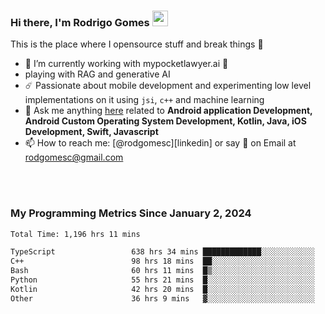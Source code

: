 
### Hi there, I'm Rodrigo Gomes <img src="https://media.giphy.com/media/hvRJCLFzcasrR4ia7z/giphy.gif" width="25px">
This is the place where I opensource stuff and break things 🤣
- 🔭 I’m currently working with mypocketlawyer.ai 💜
- playing with RAG and generative AI
- ☄️ Passionate about mobile development and experimenting low level implementations on it using `jsi`, `c++` and machine learning
- 💬 Ask me anything [here](https://github.com/rodgomesc/rodgomesc/issues) related to <b>Android application Development, Android Custom Operating System Development, Kotlin, Java, iOS Development, Swift, Javascript</b>
- 📫 How to reach me: [@rodgomesc][linkedin] or say 👋 on Email at [rodgomesc@gmail.com](mailto:rodgomesc@gmail.com)


<br/>

<!-- 
<picture>
  <img src="/github-metrics.svg" alt="Metrics">
</picture>
-->

</br>

### My Programming Metrics Since January 2, 2024 


<!--START_SECTION:waka-->

```txt
Total Time: 1,196 hrs 11 mins

TypeScript                 638 hrs 34 mins █████████████░░░░░░░░░░░░   51.82 %
C++                        98 hrs 18 mins  ██░░░░░░░░░░░░░░░░░░░░░░░   07.98 %
Bash                       60 hrs 11 mins  █▒░░░░░░░░░░░░░░░░░░░░░░░   04.88 %
Python                     55 hrs 21 mins  █░░░░░░░░░░░░░░░░░░░░░░░░   04.49 %
Kotlin                     42 hrs 20 mins  █░░░░░░░░░░░░░░░░░░░░░░░░   03.44 %
Other                      36 hrs 9 mins   ▓░░░░░░░░░░░░░░░░░░░░░░░░   02.93 %
```

<!--END_SECTION:waka-->
